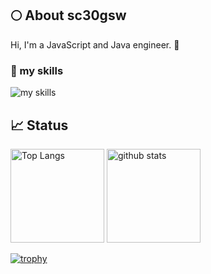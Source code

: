 ## 🌕 About sc30gsw
Hi, I'm a JavaScript and Java engineer. 🤝

### 🌱 my skills
<img alt="my skills" src="https://skillicons.dev/icons?theme=light&perline=8&i=ts,vercel,nextjs,react,nestjs,nodejs,js,ruby,rails,html,css,jquery,sass,firebase,mongo,aws,git,github,java,spring" />


## 📈 Status

<p align="left"> 
  <img alt="Top Langs" height="150px" src="https://github-readme-stats.vercel.app/api/top-langs/?username=sc30gsw&layout=compact&show_icons=true" />
  <img alt="github stats" height="150px" src="https://github-readme-stats.vercel.app/api?username=sc30gsw" />
</p>

[![trophy](https://github-profile-trophy.vercel.app/?username=sc30gsw&margin-w=5)](https://github.com/sc30gsw/)

<!--
**sc30gsw/sc30gsw** is a ✨ _special_ ✨ repository because its `README.md` (this file) appears on your GitHub profile.

Here are some ideas to get you started:

- 🔭 I’m currently working on ...
- 👯 I’m looking to collaborate on ...
- 💬 Ask me about ...
- 😄 Pronouns: ...
- ⚡ Fun fact: ...
- 🙌 I’m looking for help with [grow-files](https://github.com/tsuki-lab/grow-files) and [microcms-filter-query](https://github.com/tsuki-lab/microcms-filter-query)
-->

